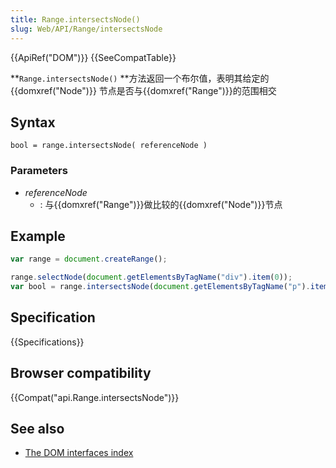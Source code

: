 ```yaml
---
title: Range.intersectsNode()
slug: Web/API/Range/intersectsNode
---
```

{{ApiRef("DOM")}} {{SeeCompatTable}}

**`Range.intersectsNode()` **方法返回一个布尔值，表明其给定的 {{domxref("Node")}} 节点是否与{{domxref("Range")}}的范围相交

## Syntax

```plain
bool = range.intersectsNode( referenceNode )
```

### Parameters

- _referenceNode_
  - : 与{{domxref("Range")}}做比较的{{domxref("Node")}}节点

## Example

```js
var range = document.createRange();

range.selectNode(document.getElementsByTagName("div").item(0));
var bool = range.intersectsNode(document.getElementsByTagName("p").item(0));
```

## Specification

{{Specifications}}

## Browser compatibility

{{Compat("api.Range.intersectsNode")}}

## See also

- [The DOM interfaces index](/zh-CN/docs/DOM/DOM_Reference)
